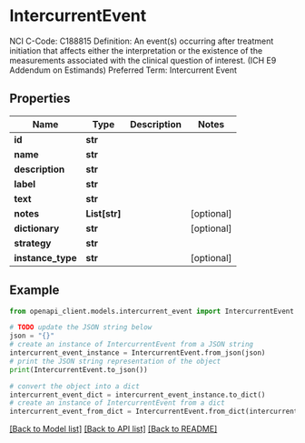 # IntercurrentEvent

NCI C-Code: C188815 Definition: An event(s) occurring after treatment initiation that affects either the interpretation or the existence of the measurements associated with the clinical question of interest. (ICH E9 Addendum on Estimands) Preferred Term: Intercurrent Event

## Properties

Name | Type | Description | Notes
------------ | ------------- | ------------- | -------------
**id** | **str** |  | 
**name** | **str** |  | 
**description** | **str** |  | 
**label** | **str** |  | 
**text** | **str** |  | 
**notes** | **List[str]** |  | [optional] 
**dictionary** | **str** |  | [optional] 
**strategy** | **str** |  | 
**instance_type** | **str** |  | [optional] 

## Example

```python
from openapi_client.models.intercurrent_event import IntercurrentEvent

# TODO update the JSON string below
json = "{}"
# create an instance of IntercurrentEvent from a JSON string
intercurrent_event_instance = IntercurrentEvent.from_json(json)
# print the JSON string representation of the object
print(IntercurrentEvent.to_json())

# convert the object into a dict
intercurrent_event_dict = intercurrent_event_instance.to_dict()
# create an instance of IntercurrentEvent from a dict
intercurrent_event_from_dict = IntercurrentEvent.from_dict(intercurrent_event_dict)
```
[[Back to Model list]](../README.md#documentation-for-models) [[Back to API list]](../README.md#documentation-for-api-endpoints) [[Back to README]](../README.md)


